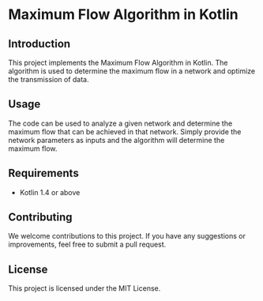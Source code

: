 # Maximum Flow Algorithm in Kotlin

## Introduction
This project implements the Maximum Flow Algorithm in Kotlin. The algorithm is used to determine the maximum flow in a network and optimize the transmission of data.

## Usage
The code can be used to analyze a given network and determine the maximum flow that can be achieved in that network. Simply provide the network parameters as inputs and the algorithm will determine the maximum flow.

## Requirements
- Kotlin 1.4 or above

## Contributing
We welcome contributions to this project. If you have any suggestions or improvements, feel free to submit a pull request.

## License
This project is licensed under the MIT License.
